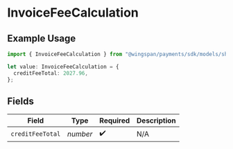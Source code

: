 # InvoiceFeeCalculation

## Example Usage

```typescript
import { InvoiceFeeCalculation } from "@wingspan/payments/sdk/models/shared";

let value: InvoiceFeeCalculation = {
  creditFeeTotal: 2027.96,
};
```

## Fields

| Field              | Type               | Required           | Description        |
| ------------------ | ------------------ | ------------------ | ------------------ |
| `creditFeeTotal`   | *number*           | :heavy_check_mark: | N/A                |
